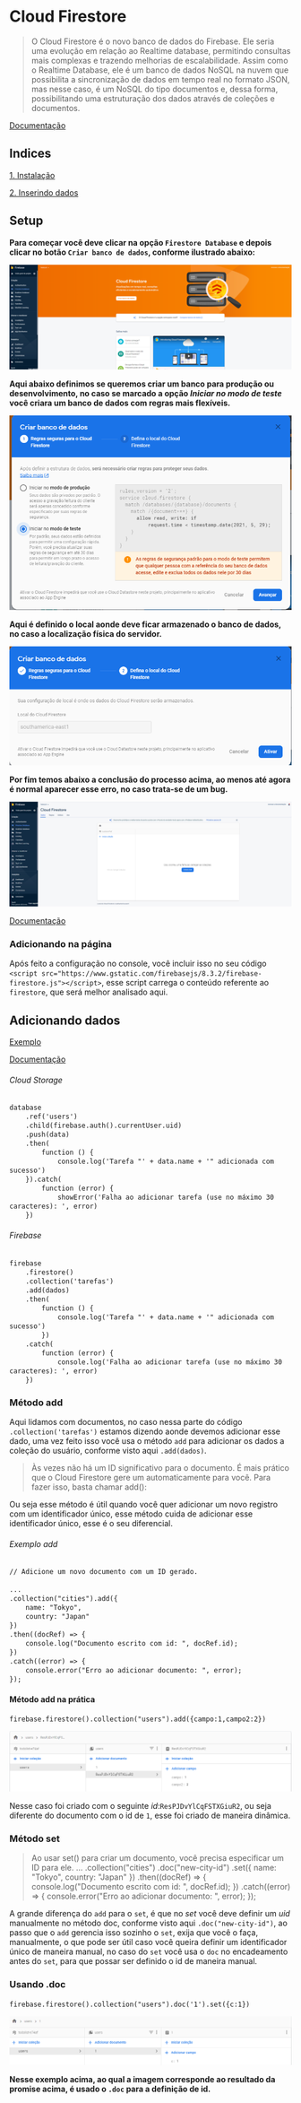 # Cloud Firestore
>O Cloud Firestore é o novo banco de dados do Firebase. Ele seria uma evolução em relação ao Realtime database, permitindo consultas mais complexas e trazendo melhorias de escalabilidade. Assim como o Realtime Database, ele é um banco de dados NoSQL na nuvem que possibilita a sincronização de dados em tempo real no formato JSON, mas nesse caso, é um NoSQL do tipo documentos e, dessa forma, possibilitando uma estruturação dos dados através de coleções e documentos.

[Documentação](https://firebase.google.com/docs/firestore)
## Indices
[1. Instalação](#setup)

[2. Inserindo dados](#adicionando-dados)

## Setup

**Para começar você deve clicar na opção `Firestore Database` e depois clicar no botão `Criar banco de dados`, conforme ilustrado abaixo:**

![setup1](.img/fb_setup_1.png)

**Aqui abaixo definimos se queremos criar um banco para produção ou desenvolvimento, no caso se marcado a opção *Iniciar no modo de teste* você criara um banco de dados com regras mais flexíveis.**

![setup2](.img/fb_setup_2.png)

**Aqui é definido o local aonde deve ficar armazenado o banco de dados, no caso a localização física do servidor.**

![setup3](.img/fb_setup_3.png)

**Por fim temos abaixo a conclusão do processo acima, ao menos até agora é normal aparecer esse erro, no caso trata-se de um bug.**

![setup4](.img/fb_setup_4.png)

[Documentação](https://firebase.google.com/docs/firestore/quickstart)
### Adicionando na página
Após feito a configuração no console, você incluir isso no seu código `<script src="https://www.gstatic.com/firebasejs/8.3.2/firebase-firestore.js"></script>`, esse script carrega o conteúdo referente ao `firestore`, que será melhor analisado aqui.
## Adicionando dados
[Exemplo](js/todo.js)    

[Documentação](https://firebase.google.com/docs/firestore/manage-data/add-data)
###### Cloud Storage
    database
        .ref('users')
        .child(firebase.auth().currentUser.uid)
        .push(data)
        .then(
            function () {
                console.log('Tarefa "' + data.name + '" adicionada com sucesso')
        }).catch(
            function (error) {
                showError('Falha ao adicionar tarefa (use no máximo 30 caracteres): ', error)
        })

###### Firebase  
    firebase
        .firestore()        
        .collection('tarefas')
        .add(dados)
        .then(
            function () {
                console.log('Tarefa "' + data.name + '" adicionada com sucesso')
            })
        .catch(
            function (error) {
                console.log('Falha ao adicionar tarefa (use no máximo 30 caracteres): ', error)
        })

### Método add
Aqui lidamos com documentos, no caso nessa parte do código `.collection('tarefas')` estamos dizendo aonde devemos adicionar esse dado, uma vez feito isso você usa o método `add` para adicionar os dados a coleção do usuário, conforme visto aqui `.add(dados)`.

>Às vezes não há um ID significativo para o documento. É mais prático que o Cloud Firestore gere um automaticamente para você. Para fazer isso, basta chamar add():

Ou seja esse método é útil quando você quer adicionar um novo registro com um identificador único, esse método cuida de adicionar esse identificador único, esse é o seu diferencial.

###### Exemplo add
    // Adicione um novo documento com um ID gerado.

    ...
    .collection("cities").add({
        name: "Tokyo",
        country: "Japan"
    })
    .then((docRef) => {
        console.log("Documento escrito com id: ", docRef.id);
    })
    .catch((error) => {
        console.error("Erro ao adicionar documento: ", error);
    });

#### Método add na prática
    firebase.firestore().collection("users").add({campo:1,campo2:2})

![col0](.img/colecao_0.png)

Nesse caso foi criado com o seguinte *id*:`ResPJDvYlCqFSTXGiuR2`, ou seja diferente do documento com o id de `1`, esse foi criado de maneira dinâmica. 
### Método set
>Ao usar set() para criar um documento, você precisa especificar um ID para ele.
    ...
    .collection("cities")
    .doc("new-city-id")
    .set({
        name: "Tokyo",
        country: "Japan"
    })
    .then((docRef) => {
        console.log("Documento escrito com id: ", docRef.id);
    })
    .catch((error) => {
        console.error("Erro ao adicionar documento: ", error);
    });

A grande diferença do `add` para o `set`, é que no *set* você deve definir um *uid* manualmente no método doc, conforme visto aqui `.doc("new-city-id")`, ao passo que o `add` gerencia isso sozinho o `set`, exija que você o faça, manualmente, o que pode ser útil caso você queira definir um identificador único de maneira manual, no caso do `set` você usa o `doc` no encadeamento antes do `set`, para que possar ser definido o id de maneira manual.

### Usando .doc
    firebase.firestore().collection("users").doc('1').set({c:1})

![col1](./.img/colecao_1.png)

**Nesse exemplo acima, ao qual a imagem corresponde ao resultado da promise acima, é usado o `.doc` para a definição de id.**
